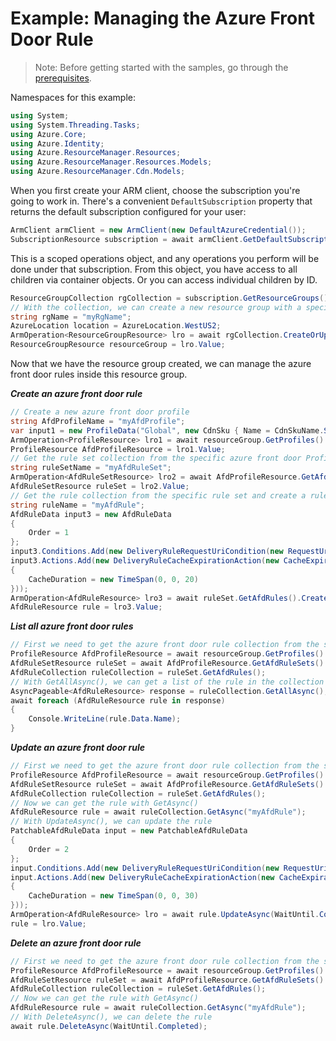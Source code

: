 # Example: Managing the Azure Front Door Rule

>Note: Before getting started with the samples, go through the [prerequisites](https://github.com/Azure/azure-sdk-for-net/tree/main/sdk/resourcemanager/Azure.ResourceManager#prerequisites).

Namespaces for this example:
```C# Snippet:Manage_AfdRules_Namespaces
using System;
using System.Threading.Tasks;
using Azure.Core;
using Azure.Identity;
using Azure.ResourceManager.Resources;
using Azure.ResourceManager.Resources.Models;
using Azure.ResourceManager.Cdn.Models;
```

When you first create your ARM client, choose the subscription you're going to work in. There's a convenient `DefaultSubscription` property that returns the default subscription configured for your user:

```C# Snippet:Readme_DefaultSubscription
ArmClient armClient = new ArmClient(new DefaultAzureCredential());
SubscriptionResource subscription = await armClient.GetDefaultSubscriptionAsync();
```

This is a scoped operations object, and any operations you perform will be done under that subscription. From this object, you have access to all children via container objects. Or you can access individual children by ID.

```C# Snippet:Readme_GetResourceGroupCollection
ResourceGroupCollection rgCollection = subscription.GetResourceGroups();
// With the collection, we can create a new resource group with a specific name
string rgName = "myRgName";
AzureLocation location = AzureLocation.WestUS2;
ArmOperation<ResourceGroupResource> lro = await rgCollection.CreateOrUpdateAsync(WaitUntil.Completed, rgName, new ResourceGroupData(location));
ResourceGroupResource resourceGroup = lro.Value;
```

Now that we have the resource group created, we can manage the azure front door rules inside this resource group.

***Create an azure front door rule***

```C# Snippet:Managing_AfdRules_CreateAnAzureFrontDoorRule
// Create a new azure front door profile
string AfdProfileName = "myAfdProfile";
var input1 = new ProfileData("Global", new CdnSku { Name = CdnSkuName.StandardAzureFrontDoor });
ArmOperation<ProfileResource> lro1 = await resourceGroup.GetProfiles().CreateOrUpdateAsync(WaitUntil.Completed, AfdProfileName, input1);
ProfileResource AfdProfileResource = lro1.Value;
// Get the rule set collection from the specific azure front door ProfileResource and create a rule set
string ruleSetName = "myAfdRuleSet";
ArmOperation<AfdRuleSetResource> lro2 = await AfdProfileResource.GetAfdRuleSets().CreateOrUpdateAsync(WaitUntil.Completed, ruleSetName);
AfdRuleSetResource ruleSet = lro2.Value;
// Get the rule collection from the specific rule set and create a rule
string ruleName = "myAfdRule";
AfdRuleData input3 = new AfdRuleData
{
    Order = 1
};
input3.Conditions.Add(new DeliveryRuleRequestUriCondition(new RequestUriMatchConditionParameters(RequestUriMatchConditionParametersTypeName.DeliveryRuleRequestUriConditionParameters, RequestUriOperator.Any)));
input3.Actions.Add(new DeliveryRuleCacheExpirationAction(new CacheExpirationActionParameters(CacheExpirationActionParametersTypeName.DeliveryRuleCacheExpirationActionParameters, CacheBehavior.Override, CacheType.All)
{
    CacheDuration = new TimeSpan(0, 0, 20)
}));
ArmOperation<AfdRuleResource> lro3 = await ruleSet.GetAfdRules().CreateOrUpdateAsync(WaitUntil.Completed, ruleName, input3);
AfdRuleResource rule = lro3.Value;
```

***List all  azure front door rules***

```C# Snippet:Managing_AfdRules_ListAllAzureFrontDoorRules
// First we need to get the azure front door rule collection from the specific rule set
ProfileResource AfdProfileResource = await resourceGroup.GetProfiles().GetAsync("myAfdProfile");
AfdRuleSetResource ruleSet = await AfdProfileResource.GetAfdRuleSets().GetAsync("myAfdRuleSet");
AfdRuleCollection ruleCollection = ruleSet.GetAfdRules();
// With GetAllAsync(), we can get a list of the rule in the collection
AsyncPageable<AfdRuleResource> response = ruleCollection.GetAllAsync();
await foreach (AfdRuleResource rule in response)
{
    Console.WriteLine(rule.Data.Name);
}
```

***Update an azure front door rule***

```C# Snippet:Managing_AfdRules_UpdateAnAzureFrontDoorRule
// First we need to get the azure front door rule collection from the specific rule set
ProfileResource AfdProfileResource = await resourceGroup.GetProfiles().GetAsync("myAfdProfile");
AfdRuleSetResource ruleSet = await AfdProfileResource.GetAfdRuleSets().GetAsync("myAfdRuleSet");
AfdRuleCollection ruleCollection = ruleSet.GetAfdRules();
// Now we can get the rule with GetAsync()
AfdRuleResource rule = await ruleCollection.GetAsync("myAfdRule");
// With UpdateAsync(), we can update the rule
PatchableAfdRuleData input = new PatchableAfdRuleData
{
    Order = 2
};
input.Conditions.Add(new DeliveryRuleRequestUriCondition(new RequestUriMatchConditionParameters(RequestUriMatchConditionParametersTypeName.DeliveryRuleRequestUriConditionParameters, RequestUriOperator.Any)));
input.Actions.Add(new DeliveryRuleCacheExpirationAction(new CacheExpirationActionParameters(CacheExpirationActionParametersTypeName.DeliveryRuleCacheExpirationActionParameters, CacheBehavior.Override, CacheType.All)
{
    CacheDuration = new TimeSpan(0, 0, 30)
}));
ArmOperation<AfdRuleResource> lro = await rule.UpdateAsync(WaitUntil.Completed, input);
rule = lro.Value;
```

***Delete an azure front door rule***

```C# Snippet:Managing_AfdRules_DeleteAnAzureFrontDoorRule
// First we need to get the azure front door rule collection from the specific rule set
ProfileResource AfdProfileResource = await resourceGroup.GetProfiles().GetAsync("myAfdProfile");
AfdRuleSetResource ruleSet = await AfdProfileResource.GetAfdRuleSets().GetAsync("myAfdRuleSet");
AfdRuleCollection ruleCollection = ruleSet.GetAfdRules();
// Now we can get the rule with GetAsync()
AfdRuleResource rule = await ruleCollection.GetAsync("myAfdRule");
// With DeleteAsync(), we can delete the rule
await rule.DeleteAsync(WaitUntil.Completed);
```
